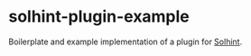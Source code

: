 # solhint-plugin-example

Boilerplate and example implementation of a plugin for [Solhint](https://github.com/protofire/solhint/).
